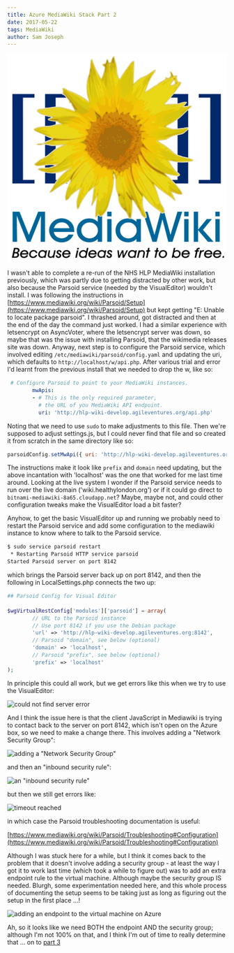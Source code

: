 ```yaml
---
title: Azure MediaWiki Stack Part 2
date: 2017-05-22
tags: MediaWiki
author: Sam Joseph
---
```


![mediawiki](/images/MediaWiki.svg)

I wasn't able to complete a re-run of the NHS HLP MediaWiki installation previously, which was partly due to getting distracted by other work, but also because the Parsoid service (needed by the VisualEditor) wouldn't install.  I was following the instructions in [https://www.mediawiki.org/wiki/Parsoid/Setup](https://www.mediawiki.org/wiki/Parsoid/Setup) but kept getting "E: Unable to locate package parsoid".  I thrashed around, got distracted and then at the end of the day the command just worked.  I had a similar experience with letsencrypt on AsyncVoter, where the letsencrypt server was down, so maybe that was the issue with installing Parsoid, that the wikimedia releases site was down.  Anyway, next step is to configure the Parsoid service, which involved editing `/etc/mediawiki/parsoid/config.yaml` and updating the uri, which defaults to `http://localhost/w/api.php`.  After various trial and error I'd learnt from the previous install that we needed to drop the w, like so:  

```yaml
 # Configure Parsoid to point to your MediaWiki instances.
        mwApis:
        - # This is the only required parameter,
          # the URL of you MediaWiki API endpoint.
          uri: 'http://hlp-wiki-develop.agileventures.org/api.php'
```

Noting that we need to use `sudo` to make adjustments to this file.  Then we're supposed to adjust settings.js, but I could never find that file and so created it from scratch in the same directory like so:

```js
parsoidConfig.setMwApi({ uri: 'http://hlp-wiki-develop.agileventures.org/api.php', prefix: 'localhost', domain: 'localhost' });
```

The instructions make it look like `prefix` and `domain` need updating, but the above incantation with 'localhost' was the one that worked for me last time around.  Looking at the live system I wonder if the Parsoid service needs to run over the live domain ('wiki.healthylondon.org') or if it could go direct to `bitnami-mediawiki-8a65.cloudapp.net`?  Maybe, maybe not, and could other configuration tweaks make the VisualEditor load a bit faster?

Anyhow, to get the basic VisualEditor up and running we probably need to restart the Parsoid service and add some configuration to the mediawiki instance to know where to talk to the Parsoid service.

```sh
$ sudo service parsoid restart
 * Restarting Parsoid HTTP service parsoid
Started Parsoid server on port 8142
```
which brings the Parsoid server back up on port 8142, and then the following in LocalSettings.php connects the two up:

```php
## Parsoid Config for Visual Editor

$wgVirtualRestConfig['modules']['parsoid'] = array(
        // URL to the Parsoid instance
        // Use port 8142 if you use the Debian package
        'url' => 'http://hlp-wiki-develop.agileventures.org:8142',
        // Parsoid "domain", see below (optional)
        'domain' => 'localhost',
        // Parsoid "prefix", see below (optional)
        'prefix' => 'localhost'
);
```

In principle this could all work, but we get errors like this when we try to use the VisualEditor:

![could not find server error](https://dl.dropbox.com/s/xr1198z72jforf0/Screenshot%202017-05-22%2010.21.31.png?dl=1)

And I think the issue here is that the client JavaScript in Mediawiki is trying to contact back to the server on port 8142, which isn't open on the Azure box, so we need to make a change there.  This involves adding a "Network Security Group":

![adding a "Network Security Group"](https://dl.dropbox.com/s/w9sb7stbq88wams/Screenshot%202017-05-22%2010.26.37.png?dl=1)

and then an "inbound security rule":

![an "inbound security rule"](https://dl.dropbox.com/s/59o0krege5temk9/Screenshot%202017-05-22%2010.28.20.png?dl=1)

but then we still get errors like:

![timeout reached](https://dl.dropbox.com/s/l810011weec2vef/Screenshot%202017-05-22%2010.34.32.png?dl=1)

in which case the Parsoid troubleshooting documentation is useful:

[https://www.mediawiki.org/wiki/Parsoid/Troubleshooting#Configuration](https://www.mediawiki.org/wiki/Parsoid/Troubleshooting#Configuration)

Although I was stuck here for a while, but I think it comes back to the problem that it doesn't involve adding a security group - at least the way I got it to work last time (which took a while to figure out) was to add an extra endpoint rule to the virtual machine.  Although maybe the security group IS needed.  Blurgh, some experimentation needed here, and this whole process of documenting the setup seems to be taking just as long as figuring out the setup in the first place ...!

![adding an endpoint to the virtual machine on Azure](https://dl.dropbox.com/s/ghzx10bnhbq7nbm/Screenshot%202017-05-22%2011.04.09.png?dl=1)

Ah, so it looks like we need BOTH the endpoint AND the security group; although I'm not 100% on that, and I think I'm out of time to really determine that ... on to [part 3](http://nonprofits.agileventures.org/2017/05/23/azure-mediawiki-stack-part3/)




